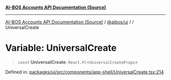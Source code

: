 [**AI-BOS Accounts API Documentation (Source)**](../../../README.md)

***

[AI-BOS Accounts API Documentation (Source)](../../../README.md) / [@aibos/ui](../README.md) / [](../README.md) / UniversalCreate

# Variable: UniversalCreate

> `const` **UniversalCreate**: `React.FC`\<`UniversalCreateProps`\>

Defined in: [packages/ui/src/components/app-shell/UniversalCreate.tsx:214](https://github.com/pohlai88/accounts/blob/48103fb36d28b2b9bfb33472b6de2f719773cde9/packages/ui/src/components/app-shell/UniversalCreate.tsx#L214)
